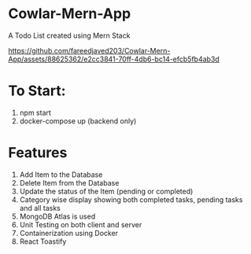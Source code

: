 # Cowlar-Mern-App

A Todo List created using Mern Stack

https://github.com/fareedjaved203/Cowlar-Mern-App/assets/88625362/e2cc3841-70ff-4db6-bc14-efcb5fb4ab3d

# To Start:

1) npm start
2) docker-compose up (backend only)

# Features

1) Add Item to the Database
2) Delete Item from the Database
3) Update the status of the Item (pending or completed)
4) Category wise display showing both completed tasks, pending tasks and all tasks
5) MongoDB Atlas is used
6) Unit Testing on both client and server
7) Containerization using Docker
8) React Toastify


